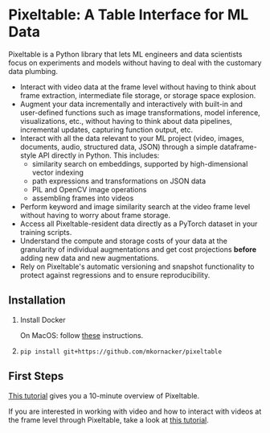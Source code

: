# Pixeltable: A Table Interface for ML Data

Pixeltable is a Python library that lets ML engineers and data scientists focus on experiments and models
without having to deal with the customary data plumbing.

* Interact with video data at the frame level without having to think about frame extraction,
intermediate file storage, or storage space explosion.
* Augment your data incrementally and interactively with built-in and user-defined functions such as
image transformations, model inference, visualizations, etc., without having to think about data pipelines,
incremental updates, capturing function output, etc.
* Interact with all the data relevant to your ML project (video, images, documents, audio, structured data, JSON) through
a simple dataframe-style API directly in Python. This includes:
    * similarity search on embeddings, supported by high-dimensional vector indexing
    * path expressions and transformations on JSON data
    * PIL and OpenCV image operations
    * assembling frames into videos
* Perform keyword and image similarity search at the video frame level without having to worry about frame
storage.
* Access all Pixeltable-resident data directly as a PyTorch dataset in your training scripts.
* Understand the compute and storage costs of your data at the granularity of individual augmentations and
get cost projections **before** adding new data and new augmentations.
* Rely on Pixeltable's automatic versioning and snapshot functionality to protect against regressions
and to ensure reproducibility.

## Installation

1. Install Docker

    On MacOS: follow [these](https://docs.docker.com/desktop/install/mac-install/) instructions.

2. `pip install git+https://github.com/mkornacker/pixeltable`


## First Steps

[This tutorial](https://pixeltable.github.io/pixeltable/tutorials/pixeltable_basics/)
gives you a 10-minute overview of Pixeltable.

If you are interested in working with video and how to interact with videos at the frame level through Pixeltable,
take a look at [this tutorial](https://pixeltable.github.io/pixeltable/tutorials/comparing_object_detection_models_for_video/).

